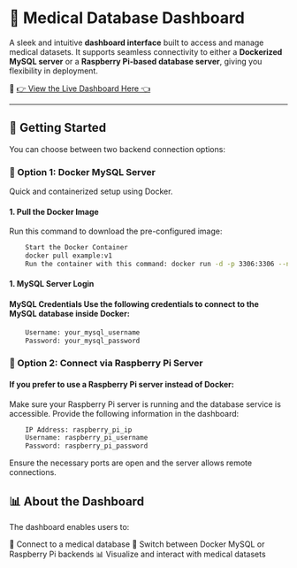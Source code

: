 # 🏥 Medical Database Dashboard

A sleek and intuitive **dashboard interface** built to access and manage medical datasets. It supports seamless connectivity to either a **Dockerized MySQL server** or a **Raspberry Pi-based database server**, giving you flexibility in deployment.

🔗 [👉 View the Live Dashboard Here 👈](https://medicaldatabasedashboard-kvpsm4xuptbxabjcxtvgdw.streamlit.app/)

---

## 🚀 Getting Started

You can choose between two backend connection options:

### 🔹 Option 1: Docker MySQL Server

Quick and containerized setup using Docker.

#### 1. Pull the Docker Image

Run this command to download the pre-configured image:

```bash
    Start the Docker Container
    docker pull example:v1
    Run the container with this command: docker run -d -p 3306:3306 --name example examplel:v1
```

#### 1. MySQL Server Login

#### MySQL Credentials Use the following credentials to connect to the MySQL database inside Docker:

```bash
    Username: your_mysql_username
    Password: your_mysql_password
```

### 🔹 Option 2: Connect via Raspberry Pi Server

#### If you prefer to use a Raspberry Pi server instead of Docker:

Make sure your Raspberry Pi server is running and the database service is accessible. Provide the following information in the dashboard:

```bash
    IP Address: raspberry_pi_ip
    Username: raspberry_pi_username
    Password: raspberry_pi_password
```

Ensure the necessary ports are open and the server allows remote connections.

## 📊 About the Dashboard

The dashboard enables users to:

🔹 Connect to a medical database
🔁 Switch between Docker MySQL or Raspberry Pi backends
📊 Visualize and interact with medical datasets
